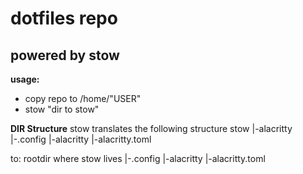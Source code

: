 # dotfiles repo
## powered by stow
**usage:**
- copy repo to /home/"USER"
- stow "dir to stow"

**DIR Structure**
stow translates the following structure
stow
|-alacritty
    |-.config
        |-alacritty
            |-alacritty.toml

to:
rootdir where stow lives
|-.config
    |-alacritty
        |-alacritty.toml
